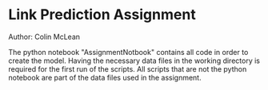 # Link Prediction Assignment

Author: Colin McLean

The python notebook "AssignmentNotbook" contains all code in order to create the model. Having the necessary data files in the working directory is required for the first run of the scripts. All scripts that are not the python notebook are part of the data files used in the assignment.  
